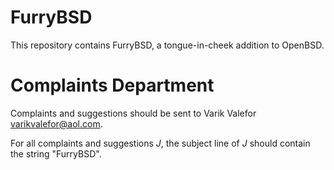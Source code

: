 # FurryBSD
This repository contains FurryBSD, a tongue-in-cheek addition to OpenBSD.

# Complaints Department
Complaints and suggestions should be sent to Varik Valefor <varikvalefor@aol.com>.

For all complaints and suggestions $J$, the subject line of $J$ should contain the
string "FurryBSD".
